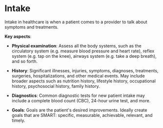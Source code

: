 # Intake

Intake in healthcare is when a patient comes to a provider to talk about symptoms and treatments.

**Key aspects**:

* **Physical examination**: Assess all the body systems, such as the circulatory system (e.g. measure blood pressure and heart rate), reflex system (e.g. tap on the knee), airways system (e.g. take a deep breath), and so forth.

* **History**: Significant illnesses, injuries, symptoms, diagnoses, treatments, surgeries, hospitalizations, and other medical events. 
May include broader aspects such as nutrition history, lifestyle history, occupational history, psychosocial history, family history.

* **Diagnostics**: Common diagnostic tests for new patient intake may include a complete blood count (CBC), 24-hour urine test, and more.
  
* **Goals**: Goals are the patient's desired improvements. Ideally create goals that are SMART: specific, measurable, achievable, relevant, and timely. 
